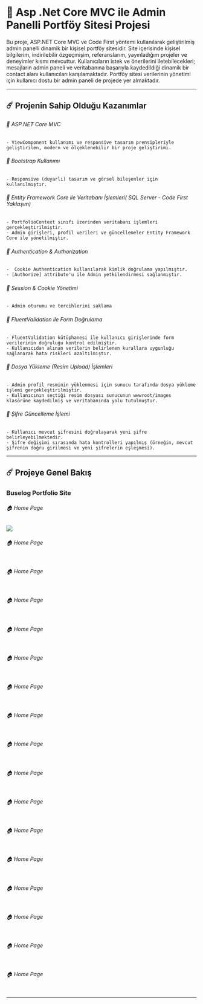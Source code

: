 # 🚀 Asp .Net Core MVC ile Admin Panelli Portföy Sitesi Projesi

Bu proje, ASP.NET Core MVC ve Code First yöntemi kullanılarak geliştirilmiş admin panelli dinamik bir kişisel portföy sitesidir. Site içerisinde kişisel bilgilerim, indirilebilir özgeçmişim, referanslarım, yayınladığım projeler ve deneyimler kısmı mevcuttur. Kullanıcıların istek ve önerilerini iletebilecekleri; mesajların admin paneli ve veritabanına başarıyla kaydedildiği dinamik bir contact alanı kullanıcıları karşılamaktadır. 
Portföy sitesi verilerinin yönetimi için kullanıcı dostu bir admin paneli de projede yer almaktadır.

-----

## ☄️ Projenin Sahip Olduğu Kazanımlar

###### 🌟 ASP.NET Core MVC

    - ViewComponent kullanımı ve responsive tasarım prensipleriyle geliştirilen, modern ve ölçeklenebilir bir proje geliştirimi.
    
###### 🌟 Bootstrap Kullanımı

    - Responsive (duyarlı) tasarım ve görsel bileşenler için kullanılmıştır.
    
###### 🌟 Entity Framework Core ile Veritabanı İşlemleri( SQL Server - Code First Yaklaşım)

    - PortfolioContext sınıfı üzerinden veritabanı işlemleri gerçekleştirilmiştir. 
    - Admin girişleri, profil verileri ve güncellemeler Entity Framework Core ile yönetilmiştir.
    
###### 🌟 Authentication & Authorization 

    -  Cookie Authentication kullanılarak kimlik doğrulama yapılmıştır.
    - [Authorize] attribute'u ile Admin yetkilendirmesi sağlanmıştır.

###### 🌟 Session & Cookie Yönetimi 

    - Admin oturumu ve tercihlerini saklama

###### 🌟 FluentValidation ile Form Doğrulama

    - FluentValidation kütüphanesi ile kullanıcı girişlerinde form verilerinin doğruluğu kontrol edilmiştir.
    - Kullanıcıdan alınan verilerin belirlenen kurallara uygunluğu sağlanarak hata riskleri azaltılmıştır.

###### 🌟 Dosya Yükleme (Resim Upload) İşlemleri

    - Admin profil resminin yüklenmesi için sunucu tarafında dosya yükleme işlemi gerçekleştirilmiştir.
    - Kullanıcının seçtiği resim dosyası sunucunun wwwroot/images klasörüne kaydedilmiş ve veritabanında yolu tutulmuştur.
    
###### 🌟 Şifre Güncelleme İşlemi

    - Kullanıcı mevcut şifresini doğrulayarak yeni şifre belirleyebilmektedir.
    - Şifre değişimi sırasında hata kontrolleri yapılmış (örneğin, mevcut şifrenin doğru girilmesi ve yeni şifrelerin eşleşmesi).

----- 


## ☄️ Projeye Genel Bakış

### Buselog Portfolio Site

###### 🏠 Home Page

<img src="https://github.com/user-attachments/assets/d3f52eca-e2f7-476a-bafc-6b050e7b35e7" width:700>

###### 🏠 Home Page

<img src="" width:700>

###### 🏠 Home Page

<img src="" width:700>

###### 🏠 Home Page

<img src="" width:700>

###### 🏠 Home Page

<img src="" width:700>

###### 🏠 Home Page

<img src="" width:700>

###### 🏠 Home Page

<img src="" width:700>

###### 🏠 Home Page

<img src="" width:700>

###### 🏠 Home Page

<img src="" width:700>

###### 🏠 Home Page

<img src="" width:700>

###### 🏠 Home Page

<img src="" width:700>

###### 🏠 Home Page

<img src="" width:700>

###### 🏠 Home Page

<img src="" width:700>

###### 🏠 Home Page

<img src="" width:700>

###### 🏠 Home Page

<img src="" width:700>

###### 🏠 Home Page

<img src="" width:700>

###### 🏠 Home Page

<img src="" width:700>
    



    

-----
